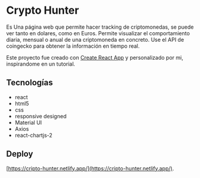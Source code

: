 # Crypto Hunter

Es Una página web que permite hacer tracking de criptomonedas, se puede ver tanto en dolares, como en Euros. Permite visualizar el comportamiento diaria, mensual o anual de una criptomoneda en concreto. Use el API de coingecko para obtener la información en tiempo real.

Este proyecto fue creado con [Create React App](https://github.com/facebook/create-react-app) y personalizado por mi, inspirandome en un tutorial.

## Tecnologías

- react
- html5
- css
- responsive designed
- Material UI
- Axios
- react-chartjs-2


## Deploy

[https://cripto-hunter.netlify.app/](https://cripto-hunter.netlify.app/).
